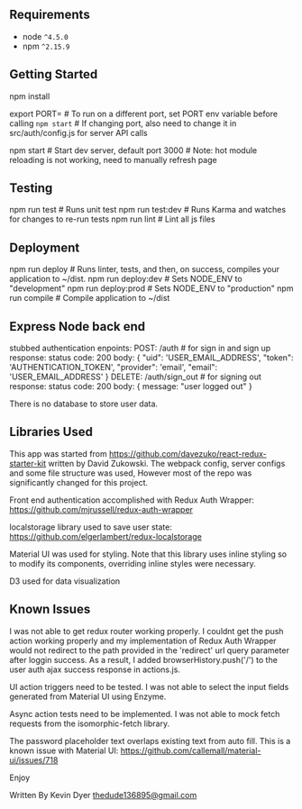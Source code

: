 ## Requirements
* node `^4.5.0`
* npm `^2.15.9`

## Getting Started
  npm install
  
  export PORT=<YOUR PORT NUMBER> # To run on a different port, set PORT env variable before calling `npm start`
                                 # If changing port, also need to change it in src/auth/config.js for server API calls
  
  npm start           # Start dev server, default port 3000
                      # Note: hot module reloading is not working, need to manually refresh page
  
## Testing
  npm run test        # Runs unit test
  npm run test:dev    # Runs Karma and watches for changes to re-run tests
  npm run lint        # Lint all js files

## Deployment
  npm run deploy      # Runs linter, tests, and then, on success, compiles your application to ~/dist.
  npm run deploy:dev  # Sets NODE_ENV to "development"
  npm run deploy:prod # Sets NODE_ENV to "production"
  npm run compile     # Compile application to ~/dist

## Express Node back end
  stubbed authentication enpoints:
  POST:   /auth           # for sign in and sign up
    response:
    status code: 200
    body: {
      "uid": 'USER_EMAIL_ADDRESS',
      "token": 'AUTHENTICATION_TOKEN',
      "provider": 'email',
      "email": 'USER_EMAIL_ADDRESS'
    }
  DELETE:  /auth/sign_out  # for signing out
    response:
    status code: 200
    body: {
      message: "user logged out"
    }

  There is no database to store user data.
  
## Libraries Used
  This app was started from https://github.com/davezuko/react-redux-starter-kit
  written by David Zukowski. The webpack config, server configs and some file structure was used, However most of the repo was significantly changed for this project.

  Front end authentication accomplished with Redux Auth Wrapper: https://github.com/mjrussell/redux-auth-wrapper

  localstorage library used to save user state: https://github.com/elgerlambert/redux-localstorage

  Material UI was used for styling. Note that this library uses inline styling so to modify its components, overriding inline styles were necessary.

  D3 used for data visualization

## Known Issues
  I was not able to get redux router working properly. I couldnt get the push action working properly and my implementation of Redux Auth Wrapper would not redirect to the path provided in the 'redirect' url query parameter after loggin success. As a result, I added browserHistory.push('/') to the user auth ajax success response in actions.js.

  UI action triggers need to be tested. I was not able to select the input fields generated from Material UI using Enzyme.

  Async action tests need to be implemented. I was not able to mock fetch requests from the isomorphic-fetch library.

  The password placeholder text overlaps existing text from auto fill. This is a known issue with Material UI:
    https://github.com/callemall/material-ui/issues/718



  Enjoy

  Written By Kevin Dyer
  thedude136895@gmail.com
